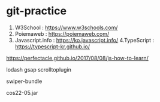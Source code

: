 # git-practice
1. W3School : https://www.w3schools.com/
2. Poiemaweb : https://poiemaweb.com/
3. Javascript.info : https://ko.javascript.info/
4.TypeScript : https://typescript-kr.github.io/

https://perfectacle.github.io/2017/08/08/js-how-to-learn/

lodash
gsap
scrolltoplugin

swiper-bundle

cos22-05.jar

